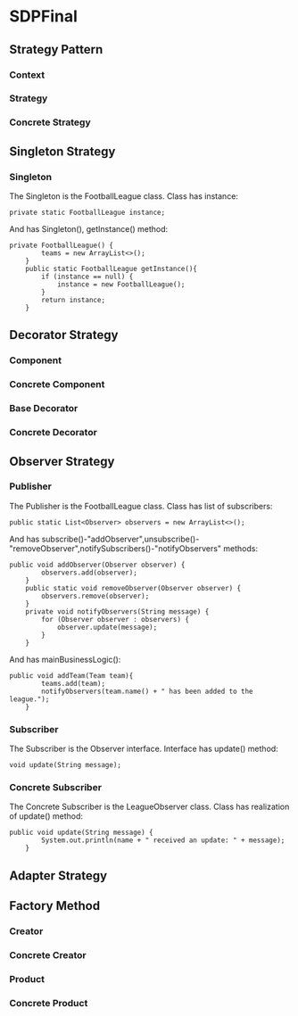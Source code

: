 # SDPFinal
## Strategy Pattern
### Context

### Strategy

### Concrete Strategy

## Singleton Strategy
### Singleton
The Singleton is the FootballLeague class. Class has instance:
```
private static FootballLeague instance;
```
And has Singleton(), getInstance() method:
```
private FootballLeague() {
        teams = new ArrayList<>();
    }
    public static FootballLeague getInstance(){
        if (instance == null) {
            instance = new FootballLeague();
        }
        return instance;
    }
```
## Decorator Strategy
### Component

### Concrete Component

### Base Decorator

### Concrete Decorator

## Observer Strategy
### Publisher
The Publisher is the FootballLeague class. Class has list of subscribers:
```
public static List<Observer> observers = new ArrayList<>();
```
And has subscribe()-"addObserver",unsubscribe()-"removeObserver",notifySubscribers()-"notifyObservers" methods:
```
public void addObserver(Observer observer) {
        observers.add(observer);
    }
    public static void removeObserver(Observer observer) {
        observers.remove(observer);
    }
    private void notifyObservers(String message) {
        for (Observer observer : observers) {
            observer.update(message);
        }
    }
```
And has mainBusinessLogic():
```
public void addTeam(Team team){
        teams.add(team);
        notifyObservers(team.name() + " has been added to the league.");
    }
```
### Subscriber
The Subscriber is the Observer interface. Interface has update() method:
```
void update(String message);
```
### Concrete Subscriber
The Concrete Subscriber is the LeagueObserver class. Class has realization of update() method:
```
public void update(String message) {
        System.out.println(name + " received an update: " + message);
    }
```
## Adapter Strategy
## Factory Method
### Creator

### Concrete Creator

### Product

### Concrete Product
